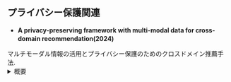 ## プライバシー保護関連
 -  **A privacy-preserving framework with multi-modal data for cross-domain recommendation(2024)**　　

  <div>マルチモーダル情報の活用とプライバシー保護のためのクロスドメイン推薦手法.</div>  

  <details><summary>概要</summary><div>
  マルチモーダル情報を活用して既存手法より情報量の多いドメイン共通及び固有の埋め込みを分離・抽出するエンコーダと、知識転移中のユーザのプライバシー保護のためローカル差分プライバシーによる難読化を行う。加えて、難読化された分離表現の整合性と差異性を保証するため、コントラスト学習に基づいたドメイン間およびドメイン内損失を組み込んだ。

  - [[link]](https://www.sciencedirect.com/science/article/pii/S0950705124011638)
  [[code]](https://github.com/Lili1013/P2M2-CDR)
--- 
